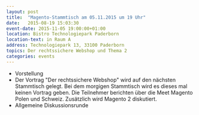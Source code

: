 ```yaml
---
layout: post
title:  "Magento-Stammtisch am 05.11.2015 um 19 Uhr"
date:   2015-08-19 15:03:30
event-date: 2015-11-05 19:00:00+01:00
location: Bistro Technologiepark Paderborn
location-text: in Raum A
address: Technologiepark 13, 33100 Paderborn
topics: Der rechtssichere Webshop und Thema 2
categories: events
---
```


*  Vorstellung
*  Der Vortrag "Der rechtssichere Webshop" wird auf den nächsten Stammtisch gelegt. Bei dem morgigen Stammtisch wird es dieses mal keinen Vortrag geben. Die Teilnehmer berichten über die Meet Magento Polen und Schweiz. Zusätzlich wird Magento 2 diskutiert.
*  Allgemeine Diskussionsrunde

